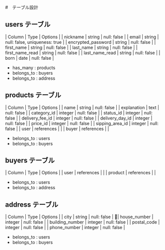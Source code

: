 #　テーブル設計

## users テーブル
| Column              | Type     | Options                       |
| nickname            | string   | null: false                   |
| email               | string   | null: false, uniqueness: true |
| encrypted_password  | string   | null: false                   |
| first_name          | string   | null: false                   |
| last_name           | string   | null: false                   |
| first_name_read     | string   | null: false                   |
| last_name_read      | string   | null: false                   |
| born                | date     | null: false                   |

- has_many : products
- belongs_to : buyers
- belongs_to : address


## products テーブル
| Column           | Type       | Options     |
| name             | string     | null: false |
| explanation      | text       | null: false |
| category_id      | integer    | null: false |
| status_id        | integer    | null: false |
| delivery_fee_id  | integer    | null: false |
| delivery_day_id  | integer    | null: false |
| price_id         | integer    | null: false |
| sipping_area_id  | integer    | null: false |
| user             | references |             |
| buyer            | references |             |

- belongs_to : users
- belongs_to : buyers

## buyers テーブル
| Column           | Type       | Options     |
| user             | references |             |
| product          | references |             |

- belongs_to : users
- belongs_to : address

## address テーブル
| Column          | Type    | Options     |
| city            | string  | null: false |
| house_number    | integer | null: false |
| building_number | integer | null: false |
| postal_code     | integer | null: false |
| phone_number    | integer | null: false |

- belongs_to : users
- belongs_to : buyers
